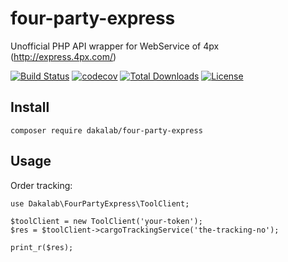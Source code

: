 # four-party-express

Unofficial PHP API wrapper for WebService of 4px (http://express.4px.com/)


[![Build Status](https://travis-ci.org/dakalab/four-party-express.svg?branch=master)](https://travis-ci.org/dakalab/four-party-express)
[![codecov](https://codecov.io/gh/dakalab/four-party-express/branch/master/graph/badge.svg)](https://codecov.io/gh/dakalab/four-party-express)
[![Total Downloads](https://poser.pugx.org/dakalab/four-party-express/downloads)](https://packagist.org/packages/dakalab/four-party-express)
[![License](https://poser.pugx.org/dakalab/four-party-express/license.svg)](https://packagist.org/packages/dakalab/four-party-express)

## Install

```
composer require dakalab/four-party-express
```

## Usage

Order tracking:

```
use Dakalab\FourPartyExpress\ToolClient;

$toolClient = new ToolClient('your-token');
$res = $toolClient->cargoTrackingService('the-tracking-no');

print_r($res);
```
